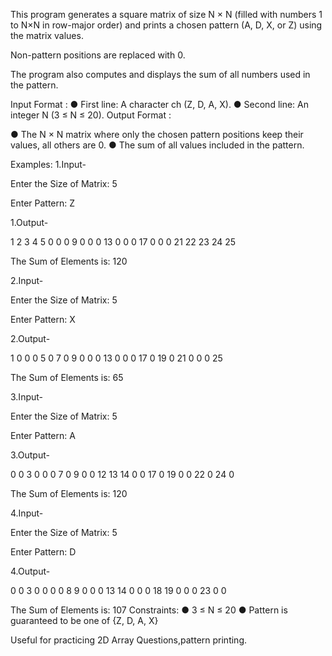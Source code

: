 This program generates a square matrix of size N × N (filled with numbers 1 to N×N in row-major order) and prints a chosen pattern (A, D, X, or Z) using the matrix values.

Non-pattern positions are replaced with 0.

The program also computes and displays the sum of all numbers used in the pattern.

Input Format : ● First line: A character ch (Z, D, A, X). ● Second line: An integer N (3 ≤ N ≤ 20). Output Format :

● The N × N matrix where only the chosen pattern positions keep their values, all others are 0. ● The sum of all values included in the pattern.

Examples: 1.Input-

Enter the Size of Matrix: 5

Enter Pattern: Z

1.Output-

1 2 3 4 5
0 0 0 9 0
0 0 13 0 0
0 17 0 0 0
21 22 23 24 25

The Sum of Elements is: 120

2.Input-

Enter the Size of Matrix: 5

Enter Pattern: X

2.Output-

1 0 0 0 5
0 7 0 9 0
0 0 13 0 0
0 17 0 19 0
21 0 0 0 25

The Sum of Elements is: 65

3.Input-

Enter the Size of Matrix: 5

Enter Pattern: A

3.Output-

0 0 3 0 0
0 7 0 9 0
0 12 13 14 0
0 17 0 19 0
0 22 0 24 0

The Sum of Elements is: 120

4.Input-

Enter the Size of Matrix: 5

Enter Pattern: D

4.Output-

0 0 3 0 0
0 0 8 9 0
0 0 13 14 0
0 0 18 19 0
0 0 23 0 0

The Sum of Elements is: 107 Constraints: ● 3 ≤ N ≤ 20 ● Pattern is guaranteed to be one of {Z, D, A, X}

Useful for practicing 2D Array Questions,pattern printing.
